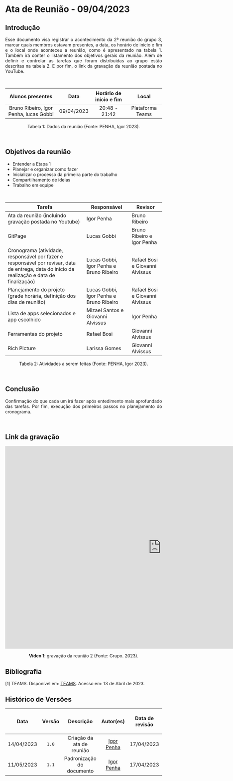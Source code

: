 # Ata de Reunião - 09/04/2023

## Introdução

<p align="justify">
Esse documento visa registrar o acontecimento da 2ª reunião do grupo 3, marcar quais membros estavam presentes, a data, os horário de inicio e fim e o local onde aconteceu a reunião, como é apresentado na tabela 1. Também irá conter o listamento dos objetivos gerais da reunião. Além de definir e controlar as tarefas que foram distribuidas ao grupo estão descritas na tabela 2. E por fim, o link da gravação da reunião postada no YouTube.
</p>

<br />

|             Alunos presentes            |    Data    | Horário de inicio e fim |      Local       |
| :-------------------------------------: | :--------: | :---------------------: | :--------------: |
| Bruno Ribeiro, Igor Penha, lucas Gobbi  | 09/04/2023 |      20:48 - 21:42      | Plataforma Teams |

<div style="text-align: center">
<p> Tabela 1: Dados da reunião (Fonte: PENHA, Igor 2023). </p>
</div>

<br />

## Objetivos da reunião

- Entender a Etapa 1
- Planejar e organizar como fazer
- Inicializar o processo da primeira parte do trabalho
- Compartilhamento de ideias
- Trabalho em equipe

<br />

| Tarefa | Responsável | Revisor |
| ------ | ----------- | ------- |
| Ata da reunião (incluindo gravação postada no Youtube) | Igor Penha | Bruno Ribeiro
| GitPage | Lucas Gobbi | Bruno Ribeiro e Igor Penha
| Cronograma (atividade, responsável por fazer e responsável por revisar, data de entrega, data do início da realização e data de finalização) | Lucas Gobbi, Igor Penha e Bruno Ribeiro | Rafael Bosi e Giovanni Alvissus
| Planejamento do projeto (grade horária, definição dos dias de reunião) | Lucas Gobbi, Igor Penha e Bruno Ribeiro | Rafael Bosi e Giovanni Alvissus
| Lista de apps selecionados e app escolhido | 	Mizael Santos e Giovanni Alvissus | Igor Penha
| Ferramentas do projeto | Rafael Bosi | Giovanni Alvissus
| Rich Picture | Larissa Gomes | Giovanni Alvissus

<div style="text-align: center">
<p> Tabela 2: Atividades a serem feitas (Fonte: PENHA, Igor 2023). </p>
</div>

<br />

## Conclusão

<p align="justify">
Confirmação do que cada um irá fazer após entedimento mais aprofundado das tarefas. Por fim, execução dos primeiros passos no planejamento do cronograma.
</p>

<br />

## Link da gravação

<iframe width="1000vw" height="650vh" src="https://www.youtube.com/embed/wiXy-kvHw5c" title="Reunião 2" frameborder="0" allow="accelerometer; autoplay; clipboard-write; encrypted-media; gyroscope; picture-in-picture" allowfullscreen=""></iframe>
<div align="center">
<p> <b>Vídeo 1</b>: gravação da reunião 2 (Fonte: Grupo. 2023).</p>
</div>


## Bibliografia
[1] TEAMS. Disponível em: [TEAMS](https://teams.microsoft.com/). Acesso em: 13 de Abril de 2023.

## Histórico de Versões

| <p align="center">Data</p> | <p align="center">Versão</p> | <p align="center">Descrição</p> | <p align="center">Autor(es)</p> | <p align="center">Data de revisão</p> | <p align="center">Revisor(es)</p> |
| :--:       | :----: | :-------: | :---: | :-------------: | :-----: |
| 14/04/2023 | `1.0`  | Criação da ata de reunião | [Igor Penha](https://github.com/igorpenhaa)  | 17/04/2023 | [Bruno Ribeiro](https://github.com/BrunoRiibeiro) |
| 11/05/2023 | `1.1`  | Padronização do documento | [Igor Penha](https://github.com/igorpenhaa)  | 17/04/2023 | [Bruno Ribeiro](https://github.com/BrunoRiibeiro) |


</p>

